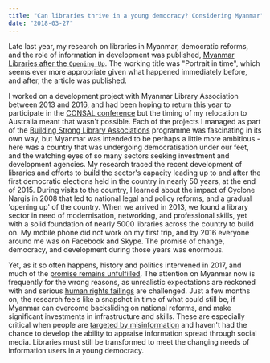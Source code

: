 ```yaml
---
title: "Can libraries thrive in a young democracy? Considering Myanmar"
date: "2018-03-27"
---
```

Late last year, my research on libraries in Myanmar, democratic reforms, and the role of information in development was published, [Myanmar Libraries after the `Opening Up`](doi://10.1633/JISTaP.2017.5.4.4). The working title was "Portrait in time", which seems ever more appropriate given what happened immediately before, and after, the article was published.

I worked on a development project with Myanmar Library Association between 2013 and 2016, and had been hoping to return this year to participate in the [CONSAL conference](http://www.consalxvii.org/) but the timing of my relocation to Australia meant that wasn't possible. Each of the projects I managed as part of the [Building Strong Library Associations](http://www.ifla.org/bsla/) programme was fascinating in its own way, but Myanmar was intended to be perhaps a little more ambitious - here was a country that was undergoing democratisation under our feet, and the watching eyes of so many sectors seeking investment and development agencies. My research traced the recent development of libraries and efforts to build the sector's capacity leading up to and after the first democratic elections held in the country in nearly 50 years, at the end of 2015. During visits to the country, I learned about the impact of Cyclone Nargis in 2008 that led to  national legal and policy reforms, and a gradual 'opening up' of the country. When we arrived in 2013, we found a library sector in need of modernisation, networking, and professional skills, yet with a solid foundation of nearly 5000 libraries across the country to build on. My mobile phone did not work on my first trip, and by 2016 everyone around me was on Facebook and Skype. The promise of change, democracy, and development during those years was enormous.

Yet, as it so often happens, history and politics intervened in 2017, and much of the [promise remains unfulfilled](https://www.ft.com/content/3f9cae2e-b28d-11e7-8007-554f9eaa90ba). The attention on Myanmar now is frequently for the wrong reasons, as unrealistic expectations are reckoned with and serious [human rights failings](https://foreignpolicy.com/2017/10/16/for-years-u-n-was-warned-of-threat-to-rohingya-in-myanmar/) are challenged. Just a few months on, the research feels like a snapshot in time of what could still be, if Myanmar can overcome backsliding on national reforms, and make significant investments in infrastructure and skills. These are especially critical when people are [targeted by misinformation](https://www.cjr.org/analysis/facebook-rohingya-myanmar-fake-news.php) and haven't had the chance to develop the ability to appraise information spread through social media. Libraries must still be transformed to meet the changing needs of information users in a young democracy.
